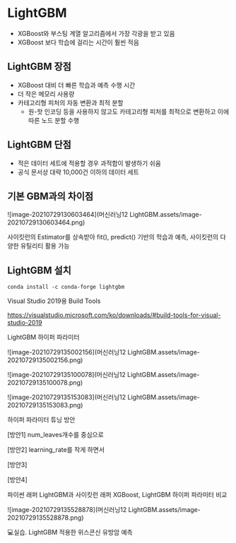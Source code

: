 # LightGBM

- XGBoost와 부스팅 계열 알고리즘에서 가장 각광을 받고 있음
- XGBoost 보다 학습에 걸리는 시간이 훨씬 적음



## LightGBM 장점

- XGBoost 대비 더 빠른 학습과 예측 수행 시간
- 더 작은 메모리 사용량
- 카테고리형 피처의 자동 변환과 최적 분할
  - 원-핫 인코딩 등을 사용하지 않고도 카테고리형 피처를 최적으로 변환하고 이에 따른 노드 분할 수행



## LightGBM 단점

- 적은 데이터 세트에 적용할 경우 과적합이 발생하기 쉬움
- 공식 문서상 대략 10,000건 이하의 데이터 세트



## 기본 GBM과의 차이점



![image-20210729130603464](머신러닝12 LightGBM.assets/image-20210729130603464.png)

사이킷런의 Estimator를 상속받아 fit(), predict() 기반의 학습과 예측, 사이킷런의 다양한 유틸리티 활용 가능



## LightGBM 설치

`conda install -c conda-forge lightgbm`

Visual Studio 2019용 Build Tools

https://visualstudio.microsoft.com/ko/downloads/#build-tools-for-visual-studio-2019



LightGBM 하이퍼 파라미터

![image-20210729135002156](머신러닝12 LightGBM.assets/image-20210729135002156.png)

![image-20210729135100078](머신러닝12 LightGBM.assets/image-20210729135100078.png)

![image-20210729135153083](머신러닝12 LightGBM.assets/image-20210729135153083.png)



하이퍼 파라미터 튜닝 방안

[방안1] num_leaves개수를 중심으로



[방안2] learning_rate를 작게 하면서



[방안3]



[방안4]



파이썬 래퍼 LightGBM과 사이킷런 래퍼 XGBoost, LightGBM 하이퍼 파라미터 비교

![image-20210729135528878](머신러닝12 LightGBM.assets/image-20210729135528878.png)



💻실습. LightGBM 적용한 위스콘신 유방암 예측

